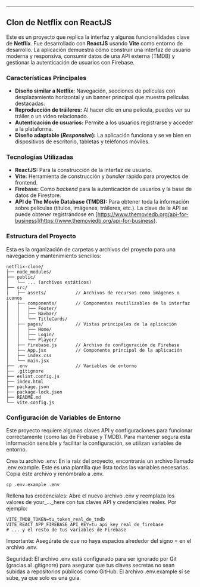 
-----

## Clon de Netflix con ReactJS

Este es un proyecto que replica la interfaz y algunas funcionalidades clave de **Netflix**. Fue desarrollado con **ReactJS** usando **Vite** como entorno de desarrollo. La aplicación demuestra cómo construir una interfaz de usuario moderna y responsiva, consumir datos de una API externa (TMDB) y gestionar la autenticación de usuarios con Firebase.

### Características Principales

  * **Diseño similar a Netflix:** Navegación, secciones de películas con desplazamiento horizontal y un banner principal que muestra películas destacadas.
  * **Reproducción de tráileres:** Al hacer clic en una película, puedes ver su tráiler o un video relacionado.
  * **Autenticación de usuarios:** Permite a los usuarios registrarse y acceder a la plataforma.
  * **Diseño adaptable (*Responsive*):** La aplicación funciona y se ve bien en dispositivos de escritorio, tabletas y teléfonos móviles.

### Tecnologías Utilizadas

  * **ReactJS:** Para la construcción de la interfaz de usuario.
  * **Vite:** Herramienta de construcción y *bundler* rápido para proyectos de frontend.
  * **Firebase:** Como *backend* para la autenticación de usuarios y la base de datos de Firestore.
  * **API de The Movie Database (TMDB):** Para obtener toda la información sobre películas (títulos, imágenes, tráileres, etc.). La clave de la API se puede obtener registrándose en [https://www.themoviedb.org/api-for-business](https://www.themoviedb.org/api-for-business).

### Estructura del Proyecto

Esta es la organización de carpetas y archivos del proyecto para una navegación y mantenimiento sencillos:

```
netflix-clone/
├── node_modules/
├── public/
│   └── ... (archivos estáticos)
├── src/
│   ├── assets/           // Archivos de recursos como imágenes o iconos
│   ├── components/       // Componentes reutilizables de la interfaz
│   │   ├── Footer/
│   │   ├── Navbar/
│   │   └── TitleCards/
│   ├── pages/            // Vistas principales de la aplicación
│   │   ├── Home/
│   │   ├── Login/
│   │   └── Player/
│   ├── firebase.js       // Archivo de configuración de Firebase
│   ├── App.jsx           // Componente principal de la aplicación
│   ├── index.css
│   └── main.jsx
├── .env                  // Variables de entorno
├── .gitignore
├── eslint.config.js
├── index.html
├── package.json
├── package-lock.json
├── README.md
└── vite.config.js
```

### Configuración de Variables de Entorno
Este proyecto requiere algunas claves API y configuraciones para funcionar correctamente (como las de Firebase y TMDB). Para mantener segura esta información sensible y facilitar la configuración, se utilizan variables de entorno.

Crea tu archivo .env: En la raíz del proyecto, encontrarás un archivo llamado .env.example. Este es una plantilla que lista todas las variables necesarias. Copia este archivo y renómbralo a .env.
```
cp .env.example .env
```
Rellena tus credenciales: Abre el nuevo archivo .env y reemplaza los valores de your_..._here con tus claves API y credenciales reales. Por ejemplo:
```
VITE_TMDB_TOKEN=tu_token_real_de_tmdb
VITE_REACT_APP_FIREBASE_API_KEY=tu_api_key_real_de_firebase
# ... y el resto de tus variables de Firebase
```
Importante: Asegúrate de que no haya espacios alrededor del signo = en el archivo .env.

Seguridad: El archivo .env está configurado para ser ignorado por Git (gracias al .gitignore) para asegurar que tus claves secretas no sean subidas a repositorios públicos como GitHub. El archivo .env.example sí se sube, ya que solo es una guía.
